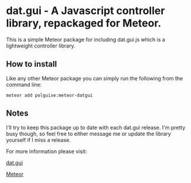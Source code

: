 # dat.gui - A Javascript controller library, repackaged for Meteor.

This is a simple Meteor package for including dat.gui.js which is a lightweight controller library.

## How to install 
Like any other Meteor package you can simply run the following from the command line: 

`meteor add polguixe:meteor-datgui`

## Notes
I'll try to keep this package up to date with each dat.gui release. I'm pretty busy though, so feel free to either message me or update the library yourself if I miss a release.

For more information please visit: 

[dat.gui](https://github.com/dataarts/dat.gui)

[Meteor](http://meteor.com)